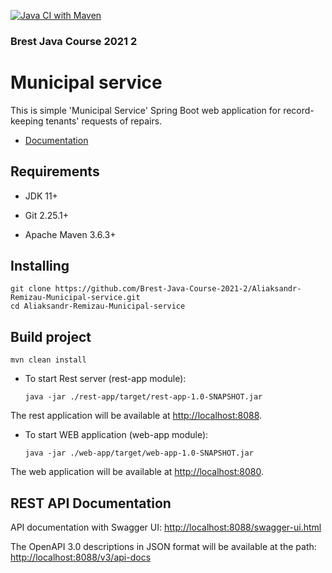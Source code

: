 [![Java CI with Maven](https://github.com/Brest-Java-Course-2021-2/Aliaksandr-Remizau-Municipal-service/actions/workflows/maven.yml/badge.svg)](https://github.com/Brest-Java-Course-2021-2/Aliaksandr-Remizau-Municipal-service/actions/workflows/maven.yml)
### Brest Java Course 2021 2

# Municipal service

This is simple 'Municipal Service' Spring Boot web application for record-keeping tenants' requests of repairs.

* [Documentation](documentation/MunicipalService-specification(ENG).md)
## Requirements

* JDK 11+

* Git 2.25.1+

* Apache Maven 3.6.3+

## Installing

    git clone https://github.com/Brest-Java-Course-2021-2/Aliaksandr-Remizau-Municipal-service.git
    cd Aliaksandr-Remizau-Municipal-service


## Build project

    mvn clean install

* To start Rest server (rest-app module):

      java -jar ./rest-app/target/rest-app-1.0-SNAPSHOT.jar

The rest application will be available at [http://localhost:8088](http://localhost:8088).


* To start WEB application (web-app module):

      java -jar ./web-app/target/web-app-1.0-SNAPSHOT.jar

The web application will be available at [http://localhost:8080](http://localhost:8080).

## REST API Documentation

API documentation with Swagger UI:
[http://localhost:8088/swagger-ui.html](http://localhost:8088/swagger-ui.html)

The OpenAPI 3.0 descriptions in JSON format will be available at the path:
[http://localhost:8088/v3/api-docs](http://localhost:8088/v3/api-docs)
 

